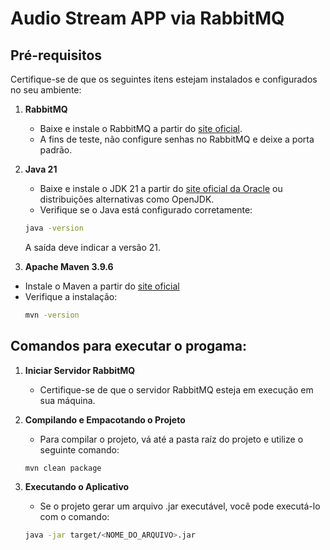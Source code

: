 # Audio Stream APP via RabbitMQ

## Pré-requisitos

Certifique-se de que os seguintes itens estejam instalados e configurados no seu ambiente:

1. **RabbitMQ**
    - Baixe e instale o RabbitMQ a partir do [site oficial](https://www.rabbitmq.com/docs/download).
    - A fins de teste, não configure senhas no RabbitMQ e deixe a porta padrão.

2. **Java 21**
    - Baixe e instale o JDK 21 a partir do [site oficial da Oracle](https://www.oracle.com/java/technologies/javase/jdk21-archive-downloads.html) ou distribuições alternativas como OpenJDK.
    - Verifique se o Java está configurado corretamente:
    ```bash
    java -version
    ```
    A saída deve indicar a versão 21.

3. **Apache Maven 3.9.6**
- Instale o Maven a partir do [site oficial](https://dlcdn.apache.org/maven/maven-3/3.9.6/binaries/apache-maven-3.9.6-bin.zip)
- Verifique a instalação:
    ```bash
    mvn -version
    ```
## Comandos para executar o progama:

1. **Iniciar Servidor RabbitMQ**
    - Certifique-se de que o servidor RabbitMQ esteja em execução em sua máquina.
2. **Compilando e Empacotando o Projeto**
    - Para compilar o projeto, vá até a pasta raíz do projeto e utilize o seguinte comando:
    ```bash
    mvn clean package
    ```

3. **Executando o Aplicativo**
    - Se o projeto gerar um arquivo .jar executável, você pode executá-lo com o comando:
    ```bash
    java -jar target/<NOME_DO_ARQUIVO>.jar
    ```